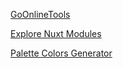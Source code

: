 [GoOnlineTools](https://goonlinetools.com)


[Explore Nuxt Modules](https://modules.nuxtjs.org)


[Palette Colors Generator](https://colorgen.dev)
